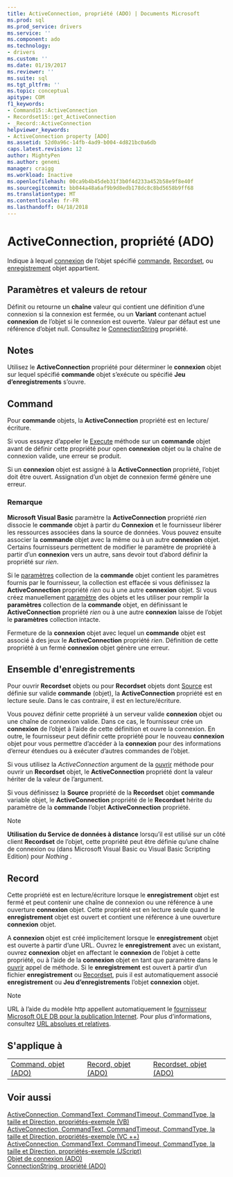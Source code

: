 ```yaml
---
title: ActiveConnection, propriété (ADO) | Documents Microsoft
ms.prod: sql
ms.prod_service: drivers
ms.service: ''
ms.component: ado
ms.technology:
- drivers
ms.custom: ''
ms.date: 01/19/2017
ms.reviewer: ''
ms.suite: sql
ms.tgt_pltfrm: ''
ms.topic: conceptual
apitype: COM
f1_keywords:
- Command15::ActiveConnection
- Recordset15::get_ActiveConnection
- _Record::ActiveConnection
helpviewer_keywords:
- ActiveConnection property [ADO]
ms.assetid: 52d0a96c-14fb-4ad9-b004-4d821bc0a6db
caps.latest.revision: 12
author: MightyPen
ms.author: genemi
manager: craigg
ms.workload: Inactive
ms.openlocfilehash: 00ca9b4b45deb31f3b0f4d233a452b58e9f8e40f
ms.sourcegitcommit: bb044a48a6af9b9d8edb178dc8c8bd5658b9ff68
ms.translationtype: MT
ms.contentlocale: fr-FR
ms.lasthandoff: 04/18/2018
---
```

# <a name="activeconnection-property-ado"></a>ActiveConnection, propriété (ADO)
Indique à lequel [connexion](../../../ado/reference/ado-api/connection-object-ado.md) de l’objet spécifié [commande](../../../ado/reference/ado-api/command-object-ado.md), [Recordset](../../../ado/reference/ado-api/recordset-object-ado.md), ou [enregistrement](../../../ado/reference/ado-api/record-object-ado.md) objet appartient.  
  
## <a name="settings-and-return-values"></a>Paramètres et valeurs de retour  
 Définit ou retourne un **chaîne** valeur qui contient une définition d’une connexion si la connexion est fermée, ou un **Variant** contenant actuel **connexion** de l’objet si le connexion est ouverte. Valeur par défaut est une référence d’objet null. Consultez le [ConnectionString](../../../ado/reference/ado-api/connectionstring-property-ado.md) propriété.  
  
## <a name="remarks"></a>Notes  
 Utilisez le **ActiveConnection** propriété pour déterminer le **connexion** objet sur lequel spécifié **commande** objet s’exécute ou spécifié  **Jeu d’enregistrements** s’ouvre.  
  
## <a name="command"></a>Command  
 Pour **commande** objets, la **ActiveConnection** propriété est en lecture/écriture.  
  
 Si vous essayez d’appeler le [Execute](../../../ado/reference/ado-api/execute-method-ado-command.md) méthode sur un **commande** objet avant de définir cette propriété pour open **connexion** objet ou la chaîne de connexion valide, une erreur se produit.  
  
 Si un **connexion** objet est assigné à la **ActiveConnection** propriété, l’objet doit être ouvert. Assignation d’un objet de connexion fermé génère une erreur.  
  
### <a name="note"></a>Remarque  
 **Microsoft Visual Basic** paramètre la **ActiveConnection** propriété *rien* dissocie le **commande** objet à partir du **Connexion** et le fournisseur libérer les ressources associées dans la source de données. Vous pouvez ensuite associer la **commande** objet avec la même ou à un autre **connexion** objet. Certains fournisseurs permettent de modifier le paramètre de propriété à partir d’un **connexion** vers un autre, sans devoir tout d’abord définir la propriété sur *rien*.  
  
 Si le [paramètres](../../../ado/reference/ado-api/parameters-collection-ado.md) collection de la **commande** objet contient les paramètres fournis par le fournisseur, la collection est effacée si vous définissez la **ActiveConnection** propriété *rien* ou à une autre **connexion** objet. Si vous créez manuellement [paramètre](../../../ado/reference/ado-api/parameter-object.md) des objets et les utiliser pour remplir la **paramètres** collection de la **commande** objet, en définissant le **ActiveConnection**  propriété *rien* ou à une autre **connexion** laisse de l’objet le **paramètres** collection intacte.  
  
 Fermeture de la **connexion** objet avec lequel un **commande** objet est associé à des jeux le **ActiveConnection** propriété *rien*. Définition de cette propriété à un fermé **connexion** objet génère une erreur.  
  
## <a name="recordset"></a>Ensemble d'enregistrements  
 Pour ouvrir **Recordset** objets ou pour **Recordset** objets dont [Source](../../../ado/reference/ado-api/source-property-ado-recordset.md) est définie sur valide **commande** (objet), la **ActiveConnection** propriété est en lecture seule. Dans le cas contraire, il est en lecture/écriture.  
  
 Vous pouvez définir cette propriété à un serveur valide **connexion** objet ou une chaîne de connexion valide. Dans ce cas, le fournisseur crée un **connexion** de l’objet à l’aide de cette définition et ouvre la connexion. En outre, le fournisseur peut définir cette propriété pour le nouveau **connexion** objet pour vous permettre d’accéder à la **connexion** pour des informations d’erreur étendues ou à exécuter d’autres commandes de l’objet.  
  
 Si vous utilisez la *ActiveConnection* argument de la [ouvrir](../../../ado/reference/ado-api/open-method-ado-recordset.md) méthode pour ouvrir un **Recordset** objet, le **ActiveConnection** propriété dont la valeur hériter de la valeur de l’argument.  
  
 Si vous définissez la **Source** propriété de la **Recordset** objet **commande** variable objet, le **ActiveConnection** propriété de le **Recordset** hérite du paramètre de la **commande** l’objet **ActiveConnection** propriété.  
  
> [!NOTE]
>  **Utilisation du Service de données à distance** lorsqu’il est utilisé sur un côté client **Recordset** de l’objet, cette propriété peut être définie qu’une chaîne de connexion ou (dans Microsoft Visual Basic ou Visual Basic Scripting Edition) pour *Nothing* .  
  
## <a name="record"></a>Record  
 Cette propriété est en lecture/écriture lorsque le **enregistrement** objet est fermé et peut contenir une chaîne de connexion ou une référence à une ouverture **connexion** objet. Cette propriété est en lecture seule quand le **enregistrement** objet est ouvert et contient une référence à une ouverture **connexion** objet.  
  
 A **connexion** objet est créé implicitement lorsque le **enregistrement** objet est ouverte à partir d’une URL. Ouvrez le **enregistrement** avec un existant, ouvrez **connexion** objet en affectant le **connexion** de l’objet à cette propriété, ou à l’aide de la **connexion** objet en tant que paramètre dans le [ouvrir](../../../ado/reference/ado-api/open-method-ado-record.md) appel de méthode. Si le **enregistrement** est ouvert à partir d’un fichier **enregistrement** ou [Recordset](../../../ado/reference/ado-api/recordset-object-ado.md), puis il est automatiquement associé **enregistrement** ou  **Jeu d’enregistrements** l’objet **connexion** objet.  
  
> [!NOTE]
>  URL à l’aide du modèle http appellent automatiquement le [fournisseur Microsoft OLE DB pour la publication Internet](../../../ado/guide/appendixes/microsoft-ole-db-provider-for-internet-publishing.md). Pour plus d’informations, consultez [URL absolues et relatives](../../../ado/guide/data/absolute-and-relative-urls.md).  
  
## <a name="applies-to"></a>S'applique à  
  
||||  
|-|-|-|  
|[Command, objet (ADO)](../../../ado/reference/ado-api/command-object-ado.md)|[Record, objet (ADO)](../../../ado/reference/ado-api/record-object-ado.md)|[Recordset, objet (ADO)](../../../ado/reference/ado-api/recordset-object-ado.md)|  
  
## <a name="see-also"></a>Voir aussi  
 [ActiveConnection, CommandText, CommandTimeout, CommandType, la taille et Direction, propriétés-exemple (VB)](../../../ado/reference/ado-api/activeconnection-commandtext-commandtimeout-commandtype-size-example-vb.md)   
 [ActiveConnection, CommandText, CommandTimeout, CommandType, la taille et Direction, propriétés-exemple (VC ++)](../../../ado/reference/ado-api/activeconnection-commandtext-commandtimeout-commandtype-size-example-vc.md)   
 [ActiveConnection, CommandText, CommandTimeout, CommandType, la taille et Direction, propriétés-exemple (JScript)](../../../ado/reference/ado-api/activeconnection-commandtext-timeout-type-size-example-jscript.md)   
 [Objet de connexion (ADO)](../../../ado/reference/ado-api/connection-object-ado.md)   
 [ConnectionString, propriété (ADO)](../../../ado/reference/ado-api/connectionstring-property-ado.md)
